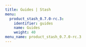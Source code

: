```yaml
---
title: Guides | Stash
menu:
  product_stash_0.7.0-rc.3:
    identifier: guides
    name: Guides
    weight: 40
menu_name: product_stash_0.7.0-rc.3
---
```

